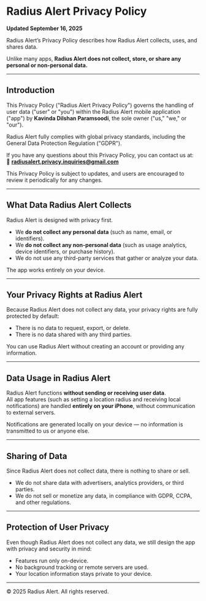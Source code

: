 # Radius Alert Privacy Policy  
**Updated September 16, 2025**  

Radius Alert’s Privacy Policy describes how Radius Alert collects, uses, and shares data.  

Unlike many apps, **Radius Alert does not collect, store, or share any personal or non-personal data.**  

---

## Introduction  
This Privacy Policy ("Radius Alert Privacy Policy") governs the handling of user data ("user" or "you") within the Radius Alert mobile application ("app") by **Kavinda Dilshan Paramsoodi**, the sole owner ("us," "we," or "our").  

Radius Alert fully complies with global privacy standards, including the General Data Protection Regulation ("GDPR").  

If you have any questions about this Privacy Policy, you can contact us at:  
📧 **radiusalert.privacy.inquiries@gmail.com**  

This Privacy Policy is subject to updates, and users are encouraged to review it periodically for any changes.  

---

## What Data Radius Alert Collects  
Radius Alert is designed with privacy first.  

- We **do not collect any personal data** (such as name, email, or identifiers).  
- We **do not collect any non-personal data** (such as usage analytics, device identifiers, or purchase history).  
- We do not use any third-party services that gather or analyze your data.  

The app works entirely on your device.  

---

## Your Privacy Rights at Radius Alert  
Because Radius Alert does not collect any data, your privacy rights are fully protected by default:  

- There is no data to request, export, or delete.  
- There is no data shared with any third parties.  

You can use Radius Alert without creating an account or providing any information.  

---

## Data Usage in Radius Alert  
Radius Alert functions **without sending or receiving user data**.  
All app features (such as setting a location radius and receiving local notifications) are handled **entirely on your iPhone**, without communication to external servers.  

Notifications are generated locally on your device — no information is transmitted to us or anyone else.  

---

## Sharing of Data  
Since Radius Alert does not collect data, there is nothing to share or sell.  

- We do not share data with advertisers, analytics providers, or third parties.  
- We do not sell or monetize any data, in compliance with GDPR, CCPA, and other regulations.  

---

## Protection of User Privacy  
Even though Radius Alert does not collect any data, we still design the app with privacy and security in mind:  

- Features run only on-device.  
- No background tracking or remote servers are used.  
- Your location information stays private to your device.  

---

© 2025 Radius Alert. All rights reserved.  
